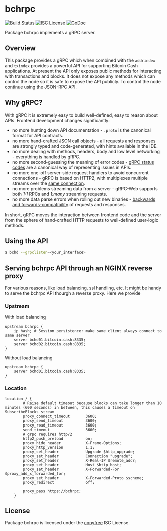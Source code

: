 bchrpc
=======

[![Build Status](https://travis-ci.org/gcash/bchd.png?branch=master)](https://travis-ci.org/gcash/bchd)
[![ISC License](http://img.shields.io/badge/license-ISC-blue.svg)](http://copyfree.org)
[![GoDoc](https://img.shields.io/badge/godoc-reference-blue.svg)](http://godoc.org/github.com/gcash/bchd/bchrpc)

Package bchrpc implements a gRPC server.

## Overview

This package provides a gRPC which when combined with the `addrindex` and `txindex` provides
a powerful API for supporting Bitcoin Cash applications. At present the API only exposes public
methods for interacting with transactions and blocks. It does not expose any methods which can 
control the node so it is safe to expose the API publicly. To control the node continue using
the JSON-RPC API.

## Why gRPC?

With gRPC it is extremely easy to build well-defined, easy to reason about APIs. Frontend development changes significantly:

 * no more hunting down API documentation - `.proto` is the canonical format for API contracts.
 * no more hand-crafted JSON call objects - all requests and responses are strongly typed and code-generated, with hints available in the IDE.
 * no more dealing with methods, headers, body and low level networking - everything is handled by gRPC.
 * no more second-guessing the meaning of error codes - [gRPC status codes](https://godoc.org/google.golang.org/grpc/codes) are a canonical way of representing issues in APIs.
 * no more one-off server-side request handlers to avoid concurrent connections - gRPC is based on HTTP2, with multiplexes multiple streams over the [same connection](https://hpbn.co/http2/#streams-messages-and-frames).
 * no more problems streaming data from a server -  gRPC-Web supports both *1:1* RPCs and *1:many* streaming requests.
 * no more data parse errors when rolling out new binaries - [backwards and forwards-compatibility](https://developers.google.com/protocol-buffers/docs/gotutorial#extending-a-protocol-buffer) of requests and responses.

In short, gRPC moves the interaction between frontend code and the server from the sphere of hand-crafted HTTP requests to well-defined user-logic methods.

## Using the API

```bash
$ bchd --grpclisten=<your_interface>
```

## Serving bchrpc API through an NGINX reverse proxy
For various reasons, like load balancing, ssl handling, etc. It might be handy to serve the bchrpc API thourgh a reverse proxy. Here we provide 

### Upstream
With load balancing
```
upstream bchrpc {
    ip_hash; # Session persistence: make same client always connect to same server
    server bchd01.bitcoin.cash:8335;
    server bchd02.bitcoin.cash:8335;
}
```

Without load balancing
```
upstream bchrpc {
    server bchd01.bitcoin.cash:8335;
}
```

### Location
```
location / {
        # Raise default timeout because blocks can take longer than 10 minutes (600 seconds) in between, this causes a timeout on SubscribeBlocks stream
        proxy_connect_timeout       3600;
        proxy_send_timeout          3600;
        proxy_read_timeout          3600;
        send_timeout                3600;
        # grpc requires http/2
        http2_push_preload          on;
        proxy_hide_header           X-Frame-Options;
        proxy_http_version          1.1;
        proxy_set_header            Upgrade $http_upgrade;
        proxy_set_header            Connection "upgrade";
        proxy_set_header            X-Real-IP $remote_addr;
        proxy_set_header            Host $http_host;
        proxy_set_header            X-Forwarded-For $proxy_add_x_forwarded_for;
        proxy_set_header            X-Forwarded-Proto $scheme;
        proxy_redirect              off;

        proxy_pass https://bchrpc;
    }
```





## License

Package bchrpc is licensed under the [copyfree](http://copyfree.org) ISC License.
